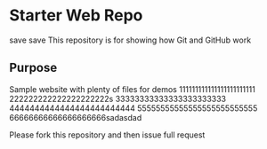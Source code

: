 # Starter Web Repo
save save
This repository is for showing how Git and GitHub work

## Purpose

Sample website with plenty of files for demos
111111111111111111111111
222222222222222222222s
33333333333333333333333
4444444444444444444444444
55555555555555555555555555
66666666666666666666sadasdad

Please fork this repository and then issue full request